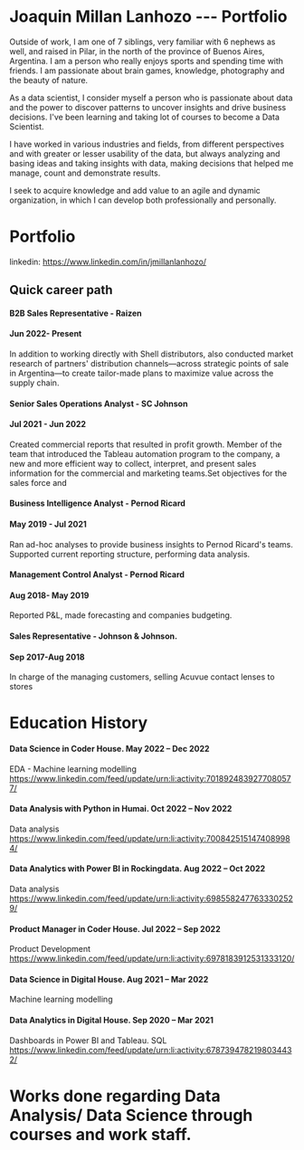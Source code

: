 # Joaquin Millan Lanhozo --- Portfolio

Outside of work, I am one of 7 siblings, very familiar with 6 nephews as well, and raised in Pilar, in the north of the province of Buenos Aires, Argentina. I am a person who really enjoys sports and spending time with friends. I am passionate about brain games, knowledge, photography and the beauty of nature.

As a data scientist, I consider myself a person who is passionate about data and the power to discover patterns to uncover insights and drive business decisions. I've been learning and taking lot of courses to become a Data Scientist. 

I have worked in various industries and fields, from different perspectives and with greater or lesser usability of the data, but always analyzing and basing ideas and taking insights with data, making decisions that helped me manage, count and demonstrate results.

I seek to acquire knowledge and add value to an agile and dynamic organization, in which I can develop both professionally and personally.


# Portfolio

linkedin: https://www.linkedin.com/in/jmillanlanhozo/

## Quick career path

#### B2B Sales Representative - Raizen
#### Jun 2022- Present

In addition to working directly with Shell distributors, also conducted market research of partners' distribution channels—across strategic points of sale in Argentina—to create tailor-made plans to maximize value across the supply chain.

#### Senior Sales Operations Analyst - SC Johnson
#### Jul 2021 - Jun 2022

Created commercial reports that resulted in profit growth. Member of the team that introduced the Tableau automation program to the company, a new and more efficient way to collect, interpret, and present sales information for the commercial and marketing teams.Set objectives for the sales force and 


#### Business Intelligence Analyst - Pernod Ricard
#### May 2019 - Jul 2021

Ran ad-hoc analyses to provide business insights to Pernod Ricard's teams. Supported current reporting structure, performing data analysis.

#### Management Control Analyst - Pernod Ricard
#### Aug 2018- May 2019

Reported P&L, made forecasting and companies budgeting. 

#### Sales Representative - Johnson & Johnson. 
#### Sep 2017-Aug 2018

In charge of the managing customers, selling Acuvue contact lenses to stores

# Education History

#### Data Science in Coder House. May 2022 – Dec 2022
EDA - Machine learning modelling
https://www.linkedin.com/feed/update/urn:li:activity:7018924839277080577/

#### Data Analysis with Python in Humai. Oct 2022 – Nov 2022
Data analysis
https://www.linkedin.com/feed/update/urn:li:activity:7008425151474089984/

#### Data Analytics with Power BI in Rockingdata. Aug 2022 – Oct 2022
Data analysis
https://www.linkedin.com/feed/update/urn:li:activity:6985582477633302529/

#### Product Manager in Coder House. Jul 2022 – Sep 2022
Product Development
https://www.linkedin.com/feed/update/urn:li:activity:6978183912531333120/

#### Data Science in Digital House. Aug 2021 – Mar 2022
Machine learning modelling

#### Data Analytics in Digital House. Sep 2020 – Mar 2021
Dashboards in Power BI and Tableau. SQL
https://www.linkedin.com/feed/update/urn:li:activity:6787394782198034432/

# Works done regarding Data Analysis/ Data Science through courses and work staff.
